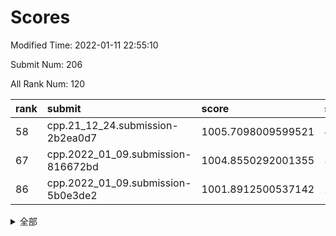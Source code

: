 # Scores

Modified Time: 2022-01-11 22:55:10

Submit Num: 206

All Rank Num: 120

| rank |               submit               |       score        |       sigma       | pk_num |
| :--- | :--------------------------------- | :----------------- | :---------------- | :----- |
| 58   | cpp.21_12_24.submission-2b2ea0d7   | 1005.7098009599521 | 4.017934027051497 | 2      |
| 67   | cpp.2022_01_09.submission-816672bd | 1004.8550292001355 | 3.835003021082257 | 1      |
| 86   | cpp.2022_01_09.submission-5b0e3de2 | 1001.8912500537142 | 2.531403325919254 | 4      |


<details>
<summary>全部</summary>

| rank |                 submit                 |       score        |       sigma        | pk_num |
| :--- | :------------------------------------- | :----------------- | :----------------- | :----- |
| 1    | gobigger.level_3.submission_level_3_25 | 1017.4223153135619 | 3.8053421234786824 | 3      |
| 2    | gobigger.level_3.submission_level_3_28 | 1015.9136220353328 | 4.2138305946875425 | 1      |
| 3    | gobigger.level_3.submission_level_3_19 | 1015.4639594123813 | 4.211575222709403  | 2      |
| 4    | gobigger.level_3.submission_level_3_36 | 1013.9021014946558 | 4.729726986028527  | 1      |
| 5    | gobigger.level_3.submission_level_3_2  | 1013.835974385767  | 2.9842055634327074 | 3      |
| 6    | gobigger.level_3.submission_level_3_1  | 1013.5941318161049 | 3.0127968001198173 | 4      |
| 7    | gobigger.level_3.submission_level_3_20 | 1012.6577381399342 | 3.1554683434174198 | 3      |
| 8    | gobigger.level_3.submission_level_3_48 | 1012.6443368439786 | 4.72525751802209   | 1      |
| 9    | gobigger.level_3.submission_level_3_27 | 1012.4875208224196 | 2.9460001884337883 | 3      |
| 10   | gobigger.level_3.submission_level_3_34 | 1012.4367879283058 | 4.950088816101683  | 1      |
| 11   | gobigger.level_3.submission_level_3_0  | 1012.160133440479  | 3.0711675796901012 | 2      |
| 12   | gobigger.level_3.submission_level_3_6  | 1011.9758532928995 | 2.72696817941217   | 2      |
| 13   | gobigger.level_3.submission_level_3_15 | 1011.2533247541992 | 3.9618366684538566 | 1      |
| 14   | gobigger.level_3.submission_level_3_42 | 1011.0799709503773 | 2.5258827192907245 | 4      |
| 15   | gobigger.level_3.submission_level_3_47 | 1011.044533021438  | 3.027280015126836  | 2      |
| 16   | gobigger.level_3.submission_level_3_44 | 1011.0432217246906 | 4.2225282423827055 | 0      |
| 17   | gobigger.level_3.submission_level_3_38 | 1010.8854027753846 | 2.9538615207934034 | 2      |
| 18   | gobigger.level_3.submission_level_3_10 | 1010.87932243733   | 2.8565081892241437 | 3      |
| 19   | gobigger.level_3.submission_level_3_18 | 1010.7416617244902 | 2.6380267000503217 | 4      |
| 20   | gobigger.level_1.submission_level_1_35 | 1010.6937732659046 | 4.325646649645137  | 1      |
| 21   | gobigger.level_3.submission_level_3_3  | 1010.3820832913484 | 3.4323857584564    | 3      |
| 22   | gobigger.level_3.submission_level_3_22 | 1010.0946849850482 | 2.8519065979601015 | 2      |
| 23   | gobigger.level_3.submission_level_3_11 | 1010.0296705168643 | 2.9590045918262953 | 4      |
| 24   | gobigger.level_3.submission_level_3_40 | 1010.010408261972  | 2.5249874918064155 | 4      |
| 25   | gobigger.level_1.submission_level_1_14 | 1009.9713873933656 | 3.565989634935696  | 3      |
| 26   | gobigger.level_3.submission_level_3_14 | 1009.9336553127972 | 4.000883009196683  | 0      |
| 27   | gobigger.level_3.submission_level_3_24 | 1009.8556297346555 | 5.671653607264739  | 1      |
| 28   | gobigger.level_3.submission_level_3_5  | 1009.8235773785939 | 3.5264587688603015 | 2      |
| 29   | gobigger.level_3.submission_level_3_4  | 1009.6597849405427 | 2.5867008199891193 | 3      |
| 30   | gobigger.level_1.submission_level_1_36 | 1009.2912827420655 | 2.8056045231658477 | 4      |
| 31   | gobigger.level_3.submission_level_3_46 | 1009.2273214163566 | 3.0553278481740582 | 2      |
| 32   | gobigger.level_1.submission_level_1_5  | 1009.2034670327794 | 3.1635870650236475 | 2      |
| 33   | gobigger.level_3.submission_level_3_29 | 1009.0888926513392 | 3.2343002807732777 | 3      |
| 34   | gobigger.level_3.submission_level_3_33 | 1009.0021493023668 | 2.2801629102215677 | 4      |
| 35   | gobigger.level_1.submission_level_1_8  | 1008.6710675268183 | 3.189017812989911  | 1      |
| 36   | gobigger.level_3.submission_level_3_43 | 1008.6214328800726 | 2.671549032384722  | 3      |
| 37   | gobigger.level_3.submission_level_3_45 | 1008.4419810614911 | 4.091962937169833  | 2      |
| 38   | gobigger.level_3.submission_level_3_17 | 1008.3972105572485 | 2.9654681101389837 | 3      |
| 39   | gobigger.level_3.submission_level_3_12 | 1008.3120997806047 | 3.007038423194858  | 2      |
| 40   | gobigger.level_3.submission_level_3_30 | 1008.27228095858   | 3.4832981545569557 | 1      |
| 41   | gobigger.level_3.submission_level_3_32 | 1008.1999906825077 | 3.1890570172517423 | 2      |
| 42   | gobigger.level_1.submission_level_1_41 | 1008.1846940699483 | 2.6991219118969902 | 3      |
| 43   | gobigger.level_3.submission_level_3_37 | 1007.9831227910776 | 3.0937756356574995 | 2      |
| 44   | gobigger.level_1.submission_level_1_33 | 1007.7407973782144 | 3.4645753678291826 | 1      |
| 45   | gobigger.level_3.submission_level_3_8  | 1007.5139635500302 | 3.4709654063792117 | 2      |
| 46   | gobigger.level_1.submission_level_1_27 | 1007.4859137038648 | 2.7334599720709383 | 3      |
| 47   | gobigger.level_3.submission_level_3_13 | 1007.4172737712837 | 3.031622277414339  | 3      |
| 48   | gobigger.level_3.submission_level_3_41 | 1007.0348081608653 | 2.941153487417504  | 3      |
| 49   | gobigger.level_3.submission_level_3_31 | 1006.9794024371931 | 3.1959690139708368 | 5      |
| 50   | gobigger.level_1.submission_level_1_49 | 1006.969897576537  | 3.70305350007241   | 1      |
| 51   | gobigger.level_3.submission_level_3_21 | 1006.9360113536551 | 3.840956117923892  | 1      |
| 52   | gobigger.level_3.submission_level_3_35 | 1006.8393702115383 | 4.273647902943049  | 1      |
| 53   | gobigger.level_1.submission_level_1_6  | 1006.3761375967006 | 2.8601176220996316 | 3      |
| 54   | gobigger.level_1.submission_level_1_4  | 1006.1780566134336 | 3.058105127074592  | 2      |
| 55   | gobigger.level_1.submission_level_1_29 | 1005.8517698011018 | 2.99159235113048   | 3      |
| 56   | gobigger.level_1.submission_level_1_10 | 1005.7687145212213 | 4.870579882399003  | 1      |
| 57   | gobigger.level_3.submission_level_3_49 | 1005.7507605146939 | 2.5439469486652784 | 4      |
| 58   | cpp.21_12_24.submission-2b2ea0d7       | 1005.7098009599521 | 4.017934027051497  | 2      |
| 59   | gobigger.level_3.submission_level_3_7  | 1005.6320395128714 | 3.8780813093600885 | 1      |
| 60   | gobigger.level_1.submission_level_1_21 | 1005.4466013815269 | 3.0307021970454575 | 3      |
| 61   | gobigger.level_1.submission_level_1_34 | 1005.3657151910809 | 2.7143106342644345 | 2      |
| 62   | gobigger.level_3.submission_level_3_9  | 1005.3196755138206 | 2.764632250896281  | 5      |
| 63   | gobigger.jsonzb.submission_level_4_0   | 1005.1749697261773 | 2.42231004703621   | 3      |
| 64   | gobigger.level_1.submission_level_1_1  | 1005.1458195879984 | 4.854795186890485  | 2      |
| 65   | gobigger.level_1.submission_level_1_44 | 1005.0663821301324 | 3.1004157586520167 | 2      |
| 66   | gobigger.level_1.submission_level_1_2  | 1004.8591389398417 | 3.280825902874145  | 2      |
| 67   | cpp.2022_01_09.submission-816672bd     | 1004.8550292001355 | 3.835003021082257  | 1      |
| 68   | gobigger.level_3.submission_level_3_23 | 1004.7985405950867 | 3.1852621802135923 | 3      |
| 69   | gobigger.level_1.submission_level_1_9  | 1004.5605024026729 | 2.8312430865936125 | 2      |
| 70   | gobigger.level_1.submission_level_1_18 | 1004.4301220527025 | 2.7617740348951605 | 4      |
| 71   | gobigger.level_1.submission_level_1_47 | 1004.2065474836963 | 3.7036783698711266 | 2      |
| 72   | gobigger.level_1.submission_level_1_24 | 1004.1901222556835 | 2.949304191746917  | 3      |
| 73   | gobigger.level_1.submission_level_1_31 | 1004.0495420263195 | 2.7341775842361677 | 2      |
| 74   | gobigger.level_1.submission_level_1_12 | 1003.8214427729185 | 3.4445957974922723 | 2      |
| 75   | gobigger.level_1.submission_level_1_17 | 1003.0055170907548 | 3.284545025824714  | 2      |
| 76   | gobigger.level_1.submission_level_1_37 | 1002.617806752547  | 3.9308801041898174 | 1      |
| 77   | gobigger.level_1.submission_level_1_43 | 1002.5265953239957 | 3.046572823454929  | 2      |
| 78   | gobigger.level_1.submission_level_1_25 | 1002.4955811847452 | 4.015266671461017  | 1      |
| 79   | gobigger.level_3.submission_level_3_39 | 1002.465964217549  | 3.675796293265174  | 3      |
| 80   | gobigger.level_3.submission_level_3_26 | 1002.4380861050695 | 3.727399063465441  | 2      |
| 81   | gobigger.level_1.submission_level_1_28 | 1002.4379638963952 | 2.5557587105611916 | 4      |
| 82   | gobigger.level_3.submission_level_3_16 | 1002.4160035799705 | 4.266393410244748  | 2      |
| 83   | gobigger.level_1.submission_level_1_39 | 1002.3586048677344 | 3.0120077073712586 | 1      |
| 84   | gobigger.level_1.submission_level_1_16 | 1002.3505582649859 | 2.7410492409886036 | 3      |
| 85   | gobigger.level_1.submission_level_1_32 | 1001.9563472535459 | 3.3972591716393974 | 1      |
| 86   | cpp.2022_01_09.submission-5b0e3de2     | 1001.8912500537142 | 2.531403325919254  | 4      |
| 87   | gobigger.level_1.submission_level_1_19 | 1001.8281473226587 | 3.662452290035561  | 0      |
| 88   | gobigger.level_1.submission_level_1_48 | 1001.6769781060625 | 2.5803916207934487 | 2      |
| 89   | gobigger.level_1.submission_level_1_30 | 1001.6741929597622 | 2.9047629670377315 | 2      |
| 90   | gobigger.random.submission_random_14   | 1001.5938188156246 | 4.766597653702386  | 0      |
| 91   | gobigger.level_1.submission_level_1_46 | 1001.3727208660487 | 2.853793635375943  | 2      |
| 92   | gobigger.random.submission_random_38   | 1001.3608954386721 | 3.2917413352697813 | 2      |
| 93   | gobigger.level_1.submission_level_1_38 | 1001.3065996521823 | 2.750577875845136  | 3      |
| 94   | gobigger.level_1.submission_level_1_0  | 1000.9413476925859 | 3.3135692079001022 | 1      |
| 95   | gobigger.level_1.submission_level_1_7  | 1000.8757146181904 | 3.3405381368005203 | 2      |
| 96   | gobigger.level_1.submission_level_1_13 | 1000.872717353326  | 2.4841400022917997 | 2      |
| 97   | gobigger.level_2.submission_level_2_25 | 1000.7675695943719 | 4.235193620556257  | 2      |
| 98   | gobigger.level_2.submission_level_2_37 | 1000.6700470688696 | 3.1667472994728367 | 2      |
| 99   | gobigger.level_2.submission_level_2_33 | 1000.5994548867751 | 3.056450755924764  | 3      |
| 100  | gobigger.level_1.submission_level_1_15 | 1000.5737340900941 | 3.5391864347572524 | 2      |
| 101  | gobigger.level_1.submission_level_1_42 | 1000.4996951091333 | 2.548579008661169  | 3      |
| 102  | gobigger.random.submission_random_5    | 1000.4478141412894 | 3.4746354133063946 | 1      |
| 103  | gobigger.random.submission_random_26   | 1000.338568912527  | 2.797652276860456  | 2      |
| 104  | gobigger.random.submission_random_18   | 1000.0878842218417 | 3.06615566184505   | 1      |
| 105  | gobigger.random.submission_random_2    | 999.7369699804873  | 2.7872723800108004 | 3      |
| 106  | gobigger.level_1.submission_level_1_23 | 999.6772139726032  | 2.696542816681636  | 3      |
| 107  | gobigger.random.submission_random_49   | 999.4300356969919  | 2.7166053328065103 | 2      |
| 108  | gobigger.random.submission_random_25   | 999.369033545585   | 2.4248145579053584 | 4      |
| 109  | gobigger.level_1.submission_level_1_20 | 999.2623875040969  | 2.5973068364768626 | 3      |
| 110  | gobigger.level_1.submission_level_1_22 | 999.1571101634754  | 3.5670379787003217 | 2      |
| 111  | gobigger.level_1.submission_level_1_26 | 999.1530025703581  | 3.233445361169801  | 3      |
| 112  | gobigger.level_2.submission_level_2_27 | 999.1181818935428  | 2.6903710232339857 | 2      |
| 113  | gobigger.random.submission_random_29   | 999.0995254555087  | 2.7064931547785602 | 2      |
| 114  | gobigger.random.submission_random_24   | 999.0298216383507  | 2.7572348049179407 | 3      |
| 115  | gobigger.random.submission_random_22   | 998.9286427693306  | 2.404401961419908  | 4      |
| 116  | gobigger.level_1.submission_level_1_11 | 998.8891373352453  | 2.3679471096050198 | 4      |
| 117  | gobigger.random.submission_random_45   | 998.7574473042034  | 3.11003619728283   | 2      |
| 118  | gobigger.random.submission_random_46   | 998.7460855050482  | 2.4835210133849888 | 2      |
| 119  | gobigger.level_2.submission_level_2_38 | 998.6364072936784  | 3.6697008485430302 | 2      |
| 120  | gobigger.random.submission_random_40   | 998.6006242303793  | 2.650753882460312  | 1      |
| 121  | gobigger.level_2.submission_level_2_12 | 998.5247078004691  | 2.6023956825743313 | 3      |
| 122  | gobigger.random.submission_random_0    | 998.1796332798717  | 2.507874712188215  | 3      |
| 123  | gobigger.level_1.submission_level_1_3  | 998.1635577658016  | 5.3632940301955045 | 1      |
| 124  | gobigger.level_1.submission_level_1_40 | 998.1323795234127  | 4.040297216022316  | 2      |
| 125  | gobigger.level_2.submission_level_2_31 | 997.9444711987352  | 2.770388252134766  | 3      |
| 126  | gobigger.random.submission_random_30   | 997.9294777810921  | 3.495924853078123  | 1      |
| 127  | gobigger.random.submission_random_44   | 997.6300457001156  | 2.7157992578063346 | 3      |
| 128  | gobigger.level_2.submission_level_2_34 | 997.620903344159   | 3.1683026831151797 | 2      |
| 129  | gobigger.random.submission_random_31   | 997.5233177589125  | 3.8725596929328896 | 1      |
| 130  | gobigger.random.submission_random_17   | 997.3845466627507  | 2.8542638481991482 | 2      |
| 131  | gobigger.level_2.submission_level_2_19 | 997.3636601717392  | 2.496393938407422  | 5      |
| 132  | gobigger.random.submission_random_10   | 997.3197455137922  | 3.3664497589367315 | 2      |
| 133  | gobigger.level_2.submission_level_2_47 | 996.8829177021508  | 3.297302123489078  | 1      |
| 134  | gobigger.random.submission_random_21   | 996.872614221187   | 3.0523773525540494 | 4      |
| 135  | gobigger.level_2.submission_level_2_26 | 996.784805868174   | 2.8704100014640983 | 3      |
| 136  | gobigger.level_2.submission_level_2_20 | 996.7516004365899  | 2.846798519932424  | 1      |
| 137  | gobigger.random.submission_random_9    | 996.7082042552435  | 2.924665103261632  | 2      |
| 138  | gobigger.random.submission_random_4    | 996.686252948102   | 2.7007920350162946 | 2      |
| 139  | gobigger.random.submission_random_16   | 996.6333675718955  | 2.8479238675611867 | 3      |
| 140  | gobigger.random.submission_random_35   | 996.4997926765645  | 3.7958389465822364 | 2      |
| 141  | gobigger.random.submission_random_19   | 996.4779600240912  | 3.633274227912465  | 1      |
| 142  | gobigger.random.submission_random_39   | 996.4402817101355  | 3.1619931992807344 | 2      |
| 143  | gobigger.level_2.submission_level_2_16 | 996.3851264803328  | 3.456758246827525  | 2      |
| 144  | gobigger.level_2.submission_level_2_43 | 996.3006694913312  | 2.546567030354962  | 4      |
| 145  | gobigger.random.submission_random_47   | 996.0945772939299  | 3.429672986387144  | 1      |
| 146  | gobigger.level_2.submission_level_2_40 | 996.0127922828243  | 4.010000422175322  | 0      |
| 147  | gobigger.none.submission_none_1        | 995.8450019549945  | 3.3962848176993248 | 2      |
| 148  | gobigger.random.submission_random_7    | 995.6210760895746  | 2.7098899917397    | 4      |
| 149  | gobigger.random.submission_random_15   | 995.5795431718532  | 2.6136268380767267 | 4      |
| 150  | gobigger.level_1.submission_level_1_45 | 995.5344568632055  | 3.5626043060042103 | 1      |
| 151  | gobigger.random.submission_random_3    | 995.4363089353083  | 2.9878063660879035 | 1      |
| 152  | gobigger.random.submission_random_28   | 995.292575692667   | 3.11492013716121   | 1      |
| 153  | gobigger.level_2.submission_level_2_29 | 995.1731876767673  | 2.9037689488247276 | 3      |
| 154  | gobigger.level_2.submission_level_2_21 | 995.0630909271429  | 3.1062296210476736 | 2      |
| 155  | gobigger.random.submission_random_23   | 995.057763472813   | 2.519178583711696  | 3      |
| 156  | gobigger.level_2.submission_level_2_28 | 995.0071097127395  | 3.171111611770629  | 4      |
| 157  | gobigger.random.submission_random_11   | 994.9663924327186  | 3.2514500035528853 | 3      |
| 158  | gobigger.random.submission_random_43   | 994.9123574021995  | 3.272765116188793  | 1      |
| 159  | gobigger.level_2.submission_level_2_32 | 994.8363166471449  | 3.2619150415118066 | 2      |
| 160  | gobigger.random.submission_random_8    | 994.5930017047665  | 2.7688051205271873 | 3      |
| 161  | gobigger.random.submission_random_6    | 994.5265826148554  | 3.897062325796064  | 2      |
| 162  | gobigger.level_2.submission_level_2_30 | 994.4829685412469  | 2.400907745720659  | 4      |
| 163  | gobigger.level_2.submission_level_2_35 | 994.4169702451975  | 2.4801233065451083 | 4      |
| 164  | gobigger.random.submission_random_13   | 994.2957620070092  | 2.826285332223302  | 3      |
| 165  | gobigger.random.submission_random_1    | 994.1906788335671  | 4.8850798147908225 | 1      |
| 166  | gobigger.random.submission_random_33   | 994.1376086830592  | 4.066211661406279  | 0      |
| 167  | gobigger.random.submission_random_32   | 994.0781909502698  | 2.845966110491535  | 4      |
| 168  | gobigger.level_2.submission_level_2_6  | 994.0544956728645  | 2.937687474074743  | 2      |
| 169  | gobigger.level_2.submission_level_2_15 | 993.9101944984136  | 2.88163528899307   | 4      |
| 170  | gobigger.level_2.submission_level_2_7  | 993.6291878803083  | 2.6789122615471097 | 4      |
| 171  | gobigger.random.submission_random_48   | 993.6101565013214  | 2.730034637317502  | 2      |
| 172  | gobigger.level_2.submission_level_2_48 | 993.3431455135993  | 3.138867862371779  | 3      |
| 173  | gobigger.random.submission_random_12   | 993.1647511691974  | 4.119677187772927  | 1      |
| 174  | gobigger.level_2.submission_level_2_11 | 993.1522649972261  | 4.398207683536463  | 1      |
| 175  | gobigger.level_2.submission_level_2_2  | 993.0476100359908  | 4.182516643898146  | 2      |
| 176  | gobigger.random.submission_random_41   | 993.0323498885859  | 2.9062251241820163 | 3      |
| 177  | gobigger.level_2.submission_level_2_24 | 992.9310023345057  | 3.9593343816021442 | 2      |
| 178  | gobigger.level_2.submission_level_2_42 | 992.8332731017916  | 3.323858539224238  | 4      |
| 179  | gobigger.level_2.submission_level_2_14 | 992.6210257330073  | 2.5147662791208467 | 4      |
| 180  | gobigger.level_2.submission_level_2_17 | 992.4011560867299  | 2.878437910869355  | 3      |
| 181  | gobigger.random.submission_random_34   | 992.3833637926992  | 2.9870493652689922 | 4      |
| 182  | gobigger.level_2.submission_level_2_44 | 992.367287705853   | 2.94493221896042   | 2      |
| 183  | gobigger.level_2.submission_level_2_22 | 992.0565799547202  | 3.877106733871312  | 0      |
| 184  | gobigger.level_2.submission_level_2_3  | 992.0062201434671  | 2.949292990961604  | 2      |
| 185  | gobigger.random.submission_random_37   | 991.9649759774632  | 3.1646419961932435 | 2      |
| 186  | gobigger.random.submission_random_36   | 991.9005550237289  | 3.7015673073671103 | 2      |
| 187  | gobigger.level_2.submission_level_2_23 | 991.4853340265576  | 2.622361244444637  | 4      |
| 188  | gobigger.level_2.submission_level_2_36 | 991.3530188050389  | 2.389151132335834  | 3      |
| 189  | gobigger.random.submission_random_20   | 991.2149399675669  | 2.921832044671591  | 4      |
| 190  | gobigger.level_2.submission_level_2_10 | 990.6442319811343  | 3.227095194900952  | 1      |
| 191  | gobigger.level_2.submission_level_2_46 | 990.5416020925513  | 3.238964011873837  | 3      |
| 192  | gobigger.level_2.submission_level_2_41 | 990.2796242574319  | 3.308523206615821  | 3      |
| 193  | gobigger.level_2.submission_level_2_18 | 990.2481962808566  | 3.1700045329612263 | 4      |
| 194  | gobigger.random.submission_random_42   | 990.2173917530769  | 2.9949474954722684 | 4      |
| 195  | gobigger.level_2.submission_level_2_5  | 989.8069837312959  | 4.858418134063777  | 1      |
| 196  | gobigger.level_2.submission_level_2_0  | 989.6299408586596  | 3.3237664944134084 | 1      |
| 197  | gobigger.level_2.submission_level_2_1  | 989.0541723813238  | 4.9303163450129945 | 3      |
| 198  | gobigger.level_2.submission_level_2_9  | 988.6359869361883  | 3.8667030425975706 | 1      |
| 199  | gobigger.random.submission_random_27   | 988.178417302534   | 3.5841208291325266 | 2      |
| 200  | gobigger.level_2.submission_level_2_49 | 988.0429673723984  | 4.760800720325266  | 2      |
| 201  | gobigger.level_2.submission_level_2_45 | 987.5503053076976  | 3.274023770451948  | 3      |
| 202  | gobigger.level_2.submission_level_2_4  | 987.5267944587657  | 3.5007546944643386 | 2      |
| 203  | gobigger.level_2.submission_level_2_13 | 987.2334646485488  | 3.072255592160621  | 3      |
| 204  | gobigger.level_2.submission_level_2_8  | 986.9789816437145  | 3.7349491494368565 | 3      |
| 205  | gobigger.level_2.submission_level_2_39 | 984.3046592302676  | 4.006450680277129  | 3      |
| 206  | gobigger.none.submission_none_0        | 981.8258060644806  | 3.378270760399987  | 2      |

</details>